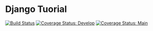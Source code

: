 # Django Tuorial

[![Build Status](https://app.travis-ci.com/rafik-the-student/swe1-app.svg?token=osxHsE3nb64TwQaWx4Bm&branch=main)](https://app.travis-ci.com/rafik-the-student/swe1-app)
[![Coverage Status: Develop](https://coveralls.io/repos/github/rafik-the-student/swe1-app/badge.svg?branch=develop)](https://coveralls.io/github/rafik-the-student/swe1-app?branch=develop)
[![Coverage Status: Main](https://coveralls.io/repos/github/rafik-the-student/swe1-app/badge.svg?branch=main)](https://coveralls.io/github/rafik-the-student/swe1-app?branch=main)

